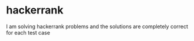 # hackerrank
I am solving hackerrank problems and the solutions are completely correct for each test case
